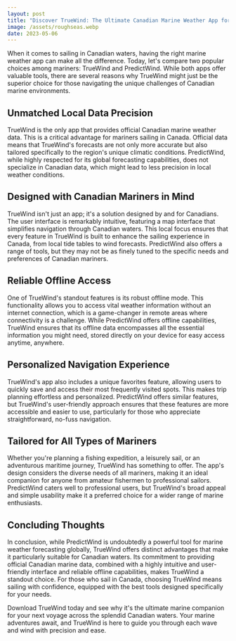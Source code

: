 ```yaml
---
layout: post
title: "Discover TrueWind: The Ultimate Canadian Marine Weather App for Every Mariner" 
image: /assets/roughseas.webp
date: 2023-05-06
---
```


When it comes to sailing in Canadian waters, having the right marine weather app can make all the difference. Today, let's compare two popular choices among mariners: TrueWind and PredictWind. While both apps offer valuable tools, there are several reasons why TrueWind might just be the superior choice for those navigating the unique challenges of Canadian marine environments.

## Unmatched Local Data Precision
TrueWind is the only app that provides official Canadian marine weather data. This is a critical advantage for mariners sailing in Canada. Official data means that TrueWind's forecasts are not only more accurate but also tailored specifically to the region's unique climatic conditions. PredictWind, while highly respected for its global forecasting capabilities, does not specialize in Canadian data, which might lead to less precision in local weather conditions.

## Designed with Canadian Mariners in Mind
TrueWind isn't just an app; it's a solution designed by and for Canadians. The user interface is remarkably intuitive, featuring a map interface that simplifies navigation through Canadian waters. This local focus ensures that every feature in TrueWind is built to enhance the sailing experience in Canada, from local tide tables to wind forecasts. PredictWind also offers a range of tools, but they may not be as finely tuned to the specific needs and preferences of Canadian mariners.

## Reliable Offline Access
One of TrueWind's standout features is its robust offline mode. This functionality allows you to access vital weather information without an internet connection, which is a game-changer in remote areas where connectivity is a challenge. While PredictWind offers offline capabilities, TrueWind ensures that its offline data encompasses all the essential information you might need, stored directly on your device for easy access anytime, anywhere.

## Personalized Navigation Experience
TrueWind's app also includes a unique favorites feature, allowing users to quickly save and access their most frequently visited spots. This makes trip planning effortless and personalized. PredictWind offers similar features, but TrueWind's user-friendly approach ensures that these features are more accessible and easier to use, particularly for those who appreciate straightforward, no-fuss navigation.

## Tailored for All Types of Mariners
Whether you're planning a fishing expedition, a leisurely sail, or an adventurous maritime journey, TrueWind has something to offer. The app's design considers the diverse needs of all mariners, making it an ideal companion for anyone from amateur fishermen to professional sailors. PredictWind caters well to professional users, but TrueWind's broad appeal and simple usability make it a preferred choice for a wider range of marine enthusiasts.

## Concluding Thoughts
In conclusion, while PredictWind is undoubtedly a powerful tool for marine weather forecasting globally, TrueWind offers distinct advantages that make it particularly suitable for Canadian waters. Its commitment to providing official Canadian marine data, combined with a highly intuitive and user-friendly interface and reliable offline capabilities, makes TrueWind a standout choice. For those who sail in Canada, choosing TrueWind means sailing with confidence, equipped with the best tools designed specifically for your needs.

Download TrueWind today and see why it's the ultimate marine companion for your next voyage across the splendid Canadian waters. Your marine adventures await, and TrueWind is here to guide you through each wave and wind with precision and ease.